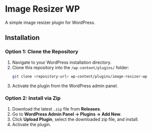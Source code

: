 # Image Resizer WP  
A simple image resizer plugin for WordPress.

## Installation  

### Option 1: Clone the Repository  
1. Navigate to your WordPress installation directory.  
2. Clone this repository into the `/wp-content/plugins/` folder:  
   ```sh
   git clone <repository-url> wp-content/plugins/image-resizer-wp
   ```
3. Activate the plugin from the WordPress admin panel.

### Option 2: Install via Zip  
1. Download the latest `.zip` file from **Releases**.  
2. Go to **WordPress Admin Panel → Plugins → Add New**.  
3. Click **Upload Plugin**, select the downloaded zip file, and install.  
4. Activate the plugin.
